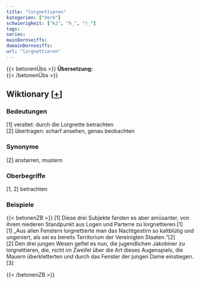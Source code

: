 ```yaml
---
title: "lorgnettieren"
kategorien: ["Verb"]
schwierigkeit: ["k2", "h_", "r_"]
tags:
series:
mainDornseiffs:
domainDornseiffs:
url: "lorgnettieren"
---
```


{{< betonenÜbs >}}
**Übersetzung:**  
{{< /betonenÜbs >}}

## Wiktionary [[+](https://de.wiktionary.org/wiki/lorgnettieren)]

### Bedeutungen
[1] veraltet: durch die Lorgnette betrachten  
[2] übertragen: scharf ansehen, genau beobachten  

### Synonyme
[2] anstarren, mustern  

### Oberbegriffe
[1, 2] betrachten  

### Beispiele
{{< betonenZB >}}
[1] Diese drei Subjekte fanden es aber amüsanter, von ihrem niederen Standpunkt aus Logen und Parterre zu lorgnettieren.[1]  
[1] „Aus allen Fenstern lorgnettierte man das Nachtgestirn so kaltblütig und ungeniert, als sei es bereits Territorium der Vereinigten Staaten.“[2]  
[2] Den drei jungen Wesen gefiel es nun, die jugendlichen Jakobiner zu lorgnettieren, die, nicht im Zweifel über die Art dieses Augenspiels, die Mauern überkletterten und durch das Fenster der jungen Dame einstiegen.[3]  

{{< /betonenZB >}}

